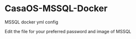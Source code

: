 # CasaOS-MSSQL-Docker
MSSQL docker yml config


Edit the file for your preferred password and image of MSSQL
